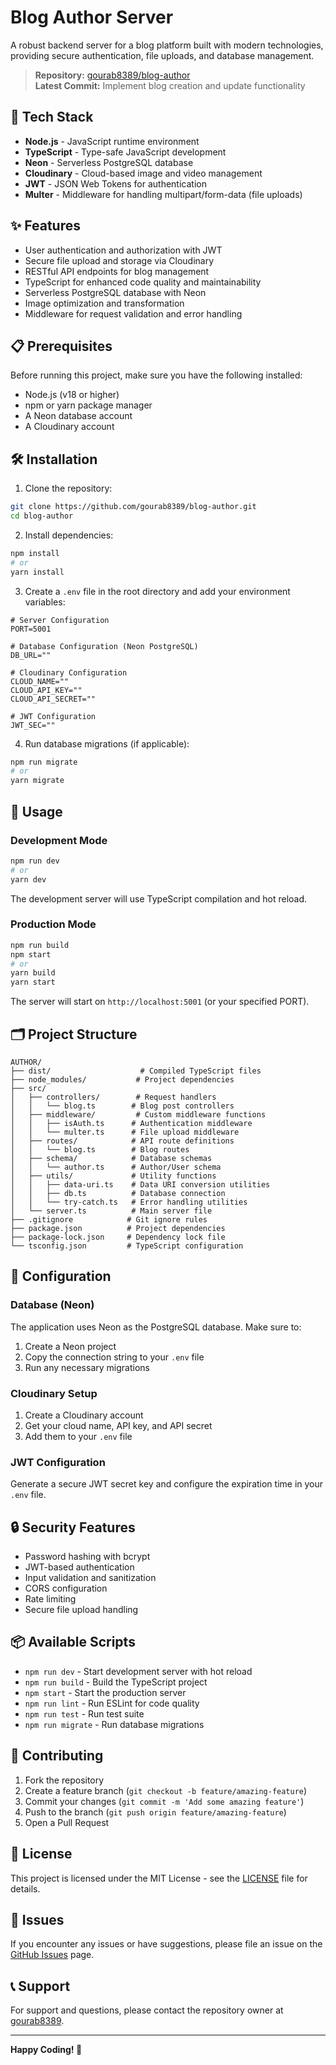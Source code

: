 # Blog Author Server

A robust backend server for a blog platform built with modern technologies, providing secure authentication, file uploads, and database management.

> **Repository:** [gourab8389/blog-author](https://github.com/gourab8389/blog-author)  
> **Latest Commit:** Implement blog creation and update functionality

## 🚀 Tech Stack

- **Node.js** - JavaScript runtime environment
- **TypeScript** - Type-safe JavaScript development
- **Neon** - Serverless PostgreSQL database
- **Cloudinary** - Cloud-based image and video management
- **JWT** - JSON Web Tokens for authentication
- **Multer** - Middleware for handling multipart/form-data (file uploads)

## ✨ Features

- User authentication and authorization with JWT
- Secure file upload and storage via Cloudinary
- RESTful API endpoints for blog management
- TypeScript for enhanced code quality and maintainability
- Serverless PostgreSQL database with Neon
- Image optimization and transformation
- Middleware for request validation and error handling

## 📋 Prerequisites

Before running this project, make sure you have the following installed:

- Node.js (v18 or higher)
- npm or yarn package manager
- A Neon database account
- A Cloudinary account

## 🛠️ Installation

1. Clone the repository:
```bash
git clone https://github.com/gourab8389/blog-author.git
cd blog-author
```

2. Install dependencies:
```bash
npm install
# or
yarn install
```

3. Create a `.env` file in the root directory and add your environment variables:
```env
# Server Configuration
PORT=5001

# Database Configuration (Neon PostgreSQL)
DB_URL=""

# Cloudinary Configuration
CLOUD_NAME=""
CLOUD_API_KEY=""
CLOUD_API_SECRET=""

# JWT Configuration
JWT_SEC=""
```

4. Run database migrations (if applicable):
```bash
npm run migrate
# or
yarn migrate
```

## 🚦 Usage

### Development Mode
```bash
npm run dev
# or
yarn dev
```

The development server will use TypeScript compilation and hot reload.

### Production Mode
```bash
npm run build
npm start
# or
yarn build
yarn start
```

The server will start on `http://localhost:5001` (or your specified PORT).

## 🗂️ Project Structure

```
AUTHOR/
├── dist/                    # Compiled TypeScript files
├── node_modules/           # Project dependencies
├── src/
│   ├── controllers/        # Request handlers
│   │   └── blog.ts        # Blog post controllers
│   ├── middleware/         # Custom middleware functions
│   │   ├── isAuth.ts      # Authentication middleware
│   │   └── multer.ts      # File upload middleware
│   ├── routes/            # API route definitions
│   │   └── blog.ts        # Blog routes
│   ├── schema/            # Database schemas
│   │   └── author.ts      # Author/User schema
│   ├── utils/             # Utility functions
│   │   ├── data-uri.ts    # Data URI conversion utilities
│   │   ├── db.ts          # Database connection
│   │   └── try-catch.ts   # Error handling utilities
│   └── server.ts          # Main server file
├── .gitignore            # Git ignore rules
├── package.json          # Project dependencies
├── package-lock.json     # Dependency lock file
└── tsconfig.json         # TypeScript configuration
```

## 🔧 Configuration

### Database (Neon)
The application uses Neon as the PostgreSQL database. Make sure to:
1. Create a Neon project
2. Copy the connection string to your `.env` file
3. Run any necessary migrations

### Cloudinary Setup
1. Create a Cloudinary account
2. Get your cloud name, API key, and API secret
3. Add them to your `.env` file

### JWT Configuration
Generate a secure JWT secret key and configure the expiration time in your `.env` file.

## 🔒 Security Features

- Password hashing with bcrypt
- JWT-based authentication
- Input validation and sanitization
- CORS configuration
- Rate limiting
- Secure file upload handling

## 📦 Available Scripts

- `npm run dev` - Start development server with hot reload
- `npm run build` - Build the TypeScript project
- `npm start` - Start the production server
- `npm run lint` - Run ESLint for code quality
- `npm run test` - Run test suite
- `npm run migrate` - Run database migrations

## 🤝 Contributing

1. Fork the repository
2. Create a feature branch (`git checkout -b feature/amazing-feature`)
3. Commit your changes (`git commit -m 'Add some amazing feature'`)
4. Push to the branch (`git push origin feature/amazing-feature`)
5. Open a Pull Request

## 📄 License

This project is licensed under the MIT License - see the [LICENSE](LICENSE) file for details.

## 🐛 Issues

If you encounter any issues or have suggestions, please file an issue on the [GitHub Issues](https://github.com/gourab8389/blog-author/issues) page.

## 📞 Support

For support and questions, please contact the repository owner at [gourab8389](https://github.com/gourab8389).

---

**Happy Coding! 🎉**
